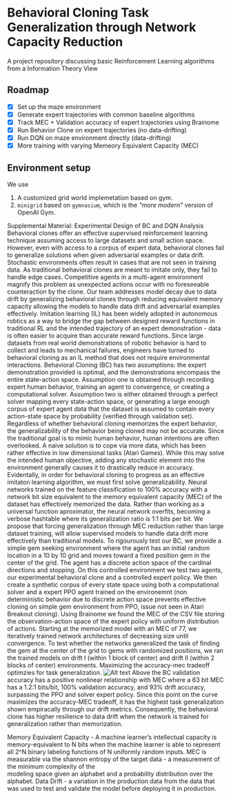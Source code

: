 # Behavioral Cloning Task Generalization through Network Capacity Reduction
A project repository discussing basic Reinforcement Learning algorithms from a Information Theory View

## Roadmap
- [x] Set up the maze environment
- [x] Generate expert trajectories with common baseline algorithms
- [x] Track MEC + Validation accuracy of expert trajectories using Brainome
- [x] Run Behavior Clone on expert trajectories (no data-drifting)
- [x] Run DQN on maze environment directly (data-drifting)
- [x] More training with varying Memeory Equivalent Capacity (MEC)

## Environment setup
We use 
1. A customized grid world implemetation based on gym. 
2. `minigrid` based on `gymnasium`, which is the *"more modern"* version of OpenAI Gym.

Supplemental Material: Experimental Design of BC and DQN Analysis
Behavioral clones offer an effective supervised reinforcement learning technique assuming access to large datasets and small action space. However, even with access to a corpus of expert data, behavioral clones fail to generalize solutions when given adversarial examples or data drift. Stochastic environments often result in cases that are not seen in training data. As traditional behavioral clones are meant to imitate only, they fail to handle edge cases. Competitive agents in a multi-agent environment magnify this problem as unexpected actions occur with no foreseeable counteraction by the clone. Our team addresses model decay due to data drift by generalizing behavioral clones through reducing equivalent memory capacity allowing the models to handle data drift and adversarial examples effectively. 
Imitation learning (IL) has been widely adopted in autonomous robtics as a way to bridge the gap between designed reward functions in traditional RL and the intended trajectory of an expert demonstration - data is often easier to acquire than accurate reward functions. Since large datasets from real world demonstrations of robotic behavior is hard to collect and leads to mechanical failures, engineers have turned to behavioral cloning as an IL method that does not require environmental interactions.
	Behavioral Cloning (BC) has two assumptions: the expert demonstration provided is optimal, and the demonstrations encompass the entire state-action space. Assumption one is obtained through recording expert human behavior, training an agent to convergence, or creating a computational solver. Assumption two is either obtained through a perfect solver mapping every state-action space, or generating a large enough corpus of expert agent data that the dataset is assumed to contain every action-state space by probability (verified through validation set). 
	Regardless of whether behavioral cloning memorizes the expert behavior, the generalizability of the behavior being cloned may not be accurate. Since the traditional goal is to mimic human behavior, human intentions are often overlooked. A naive solution is to cope via more data, which has been rather effective in low dimensional tasks (Atari Games). While this may solve the intended human objective, adding any stochastic element into the environment generally causes it to drastically reduce in accuracy. Evidentally, in order for behavioral cloning to progress as an effective imitaton learning algorithm, we must first solve generalizability.
  Neural networks trained on the feature classification to 100% accuracy with a network bit size equivalent to the memory equivalent capacity (MEC) of the dataset has effectively memorized the data. Rather than working as a universal function aproximator, the neural network overfits, becoming a verbose hashtable where its generalization ratio is 1:1 bits per bit. 
We propose that forcing generalization through MEC reduction rather than large dataset training, will allow supervised models to handle data drift more effectively than traditional models. 
To rigourously test our BC, we provide a simple gem seeking environment where the agent has an initial random location in a 10 by 10 grid and moves toward a fixed position gem in the center of the grid. The agent has a discrete action space of the cardinal directions and stopping. On this controlled environment we test two agents, our experimental behavioral clone and a controlled expert policy.
We then create a synthetic corpus of every state space using both a computational solver and a expert PPO agent trained on the environemnt (non deterministic behavior due to discrete action space prevents effective cloning on simple gem environment from PPO, issue not seen in Atari Breakout cloning). Using Brainome we found the MEC of the CSV file storing the observation-action space of the expert policy with uniform distribution of actions. Starting at the memorized model with an MEC of 77, we iteratively trained network architectures of decreasing size until convergence. To test whether the networks generalized the task of finding the gem at the center of the grid to gems with randomized positions, we ran the trained models on drift I (within 1 block of center) and drift II (within 2 blocks of center) environments. Maximizing the accuracy-mec tradeoff optimzies for task generalization. 
![Alt text](relative%20path/to/img.jpg?raw=true "Title")
  Above the BC validation accuracy has a positive nonlinear relationship with MEC where a 63 bit MEC has a 1.2:1 bits/bit, 100% validation accuracy, and 93% drift accuracy, surpassing the PPO and solver expert policy. Since this point on the curve maximizes the accuracy-MEC tradeoff, it has the highest task generalization shown empiracally through our drift metrics.
Consequently, the behavioral clone has higher resilience to data drift when the network is trained for generalization rather than memorization.  
 
Memory Equivalent Capacity - A machine learner’s intellectual capacity is memory-equivalent to N bits when the machine learner is able to represent all 2^N binary 
  labeling functions of N uniformly random inputs. MEC is measurable via the shannon entropy of the target data - a measurement of the minimum complexity of the  
  modeling space given an alphabet and a probability distribution over the alphabet. 
Data Drift - a variation in the production data from the data that was used to test and validate the model before deploying it in production.
